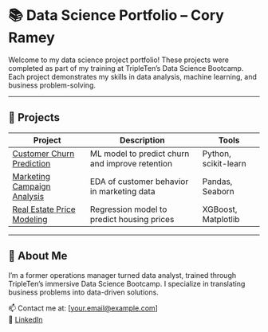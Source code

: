 # 📚 Data Science Portfolio – Cory Ramey

Welcome to my data science project portfolio! These projects were completed as part of my training at TripleTen’s Data Science Bootcamp. Each project demonstrates my skills in data analysis, machine learning, and business problem-solving.

---

## 🔗 Projects

| Project | Description | Tools |
|--------|-------------|--------|
| [Customer Churn Prediction](https://github.com/CoryRamey30/customer-churn-prediction) | ML model to predict churn and improve retention | Python, scikit-learn |
| [Marketing Campaign Analysis](https://github.com/yourusername/marketing-campaign-analysis) | EDA of customer behavior in marketing data | Pandas, Seaborn |
| [Real Estate Price Modeling](https://github.com/yourusername/real-estate-modeling) | Regression model to predict housing prices | XGBoost, Matplotlib |

---

## 💼 About Me

I’m a former operations manager turned data analyst, trained through TripleTen’s immersive Data Science Bootcamp. I specialize in translating business problems into data-driven solutions.

📫 Contact me at: [your.email@example.com]  
🔗 [LinkedIn](https://linkedin.com/in/yourhandle)
